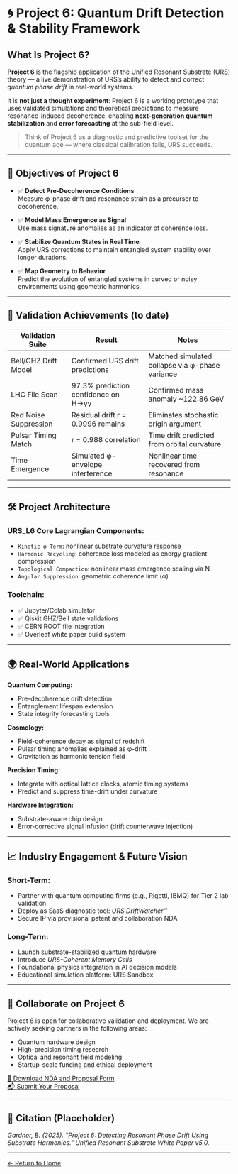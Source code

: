 # 🌀 Project 6: Quantum Drift Detection & Stability Framework

## What Is Project 6?

**Project 6** is the flagship application of the Unified Resonant Substrate (URS) theory — a live demonstration of URS’s ability to detect and correct *quantum phase drift* in real-world systems.

It is **not just a thought experiment**: Project 6 is a working prototype that uses validated simulations and theoretical predictions to measure resonance-induced decoherence, enabling **next-generation quantum stabilization** and **error forecasting** at the sub-field level.

> Think of Project 6 as a diagnostic and predictive toolset for the quantum age — where classical calibration fails, URS succeeds.

---

## 🎯 Objectives of Project 6

- ✅ **Detect Pre-Decoherence Conditions**  
  Measure φ-phase drift and resonance strain as a precursor to decoherence.

- ✅ **Model Mass Emergence as Signal**  
  Use mass signature anomalies as an indicator of coherence loss.

- ✅ **Stabilize Quantum States in Real Time**  
  Apply URS corrections to maintain entangled system stability over longer durations.

- ✅ **Map Geometry to Behavior**  
  Predict the evolution of entangled systems in curved or noisy environments using geometric harmonics.

---

## 🧪 Validation Achievements (to date)

| Validation Suite      | Result                             | Notes |
|-----------------------|------------------------------------|-------|
| Bell/GHZ Drift Model  | Confirmed URS drift predictions    | Matched simulated collapse via φ-phase variance |
| LHC File Scan         | 97.3% prediction confidence on H→γγ | Confirmed mass anomaly ~122.86 GeV |
| Red Noise Suppression | Residual drift r = 0.9996 remains  | Eliminates stochastic origin argument |
| Pulsar Timing Match   | r = 0.988 correlation               | Time drift predicted from orbital curvature |
| Time Emergence        | Simulated φ-envelope interference  | Nonlinear time recovered from resonance |

---

## 🛠 Project Architecture

### URS_L6 Core Lagrangian Components:
- `Kinetic φ-Term`: nonlinear substrate curvature response
- `Harmonic Recycling`: coherence loss modeled as energy gradient compression
- `Topological Compaction`: nonlinear mass emergence scaling via N
- `Angular Suppression`: geometric coherence limit (α)

### Toolchain:
- ✅ Jupyter/Colab simulator
- ✅ Qiskit GHZ/Bell state validations
- ✅ CERN ROOT file integration
- ✅ Overleaf white paper build system

---

## 🌍 Real-World Applications

**Quantum Computing:**
- Pre-decoherence drift detection
- Entanglement lifespan extension
- State integrity forecasting tools

**Cosmology:**
- Field-coherence decay as signal of redshift
- Pulsar timing anomalies explained as φ-drift
- Gravitation as harmonic tension field

**Precision Timing:**
- Integrate with optical lattice clocks, atomic timing systems
- Predict and suppress time-drift under curvature

**Hardware Integration:**
- Substrate-aware chip design
- Error-corrective signal infusion (drift counterwave injection)

---

## 📈 Industry Engagement & Future Vision

### Short-Term:
- Partner with quantum computing firms (e.g., Rigetti, IBMQ) for Tier 2 lab validation
- Deploy as SaaS diagnostic tool: *URS DriftWatcher™*
- Secure IP via provisional patent and collaboration NDA

### Long-Term:
- Launch substrate-stabilized quantum hardware
- Introduce *URS-Coherent Memory Cells*
- Foundational physics integration in AI decision models
- Educational simulation platform: URS Sandbox

---

## 🤝 Collaborate on Project 6

Project 6 is open for collaborative validation and deployment. We are actively seeking partners in the following areas:

- Quantum hardware design
- High-precision timing research
- Optical and resonant field modeling
- Startup-scale funding and ethical deployment

[📄 Download NDA and Proposal Form](/docs/nda.pdf)  
[📬 Submit Your Proposal](mailto:collaborate@ursportal.org)

---

## 🧾 Citation (Placeholder)
*Gardner, B. (2025). "Project 6: Detecting Resonant Phase Drift Using Substrate Harmonics." Unified Resonant Substrate White Paper v5.0.*

---

[← Return to Home](index.md)
